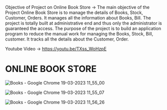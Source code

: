 Objective of Project on Online Book Store ->
The main objective of the Project Online Book Store is to manage the details of Books, Stock, Customer, Orders. It manages all the information about Books, Bill. The project is totally built at administrative end and thus only the administrator is guaranteed the access. The purpose of the project is to build an application program to reduce the manual work for managing the Books, Stock, Bill, customer. It tracks all the details about the Customer, Order.

Youtube Video  -> https://youtu.be/TXss_WoHzpE
# ONLINE BOOK STORE
![Books - Google Chrome 19-03-2023 11_55_00](https://user-images.githubusercontent.com/91693626/226158175-0a8d5210-b436-437f-86e1-772cc6c55922.png)

![Books - Google Chrome 19-03-2023 11_55_07](https://user-images.githubusercontent.com/91693626/226158180-85fc5959-d95a-43b7-bce3-224de5f027bc.png)

![Books - Google Chrome 19-03-2023 11_56_26](https://user-images.githubusercontent.com/91693626/226158185-e15efcf5-c2d8-4f3d-b5e7-6592bb5f686a.png)
